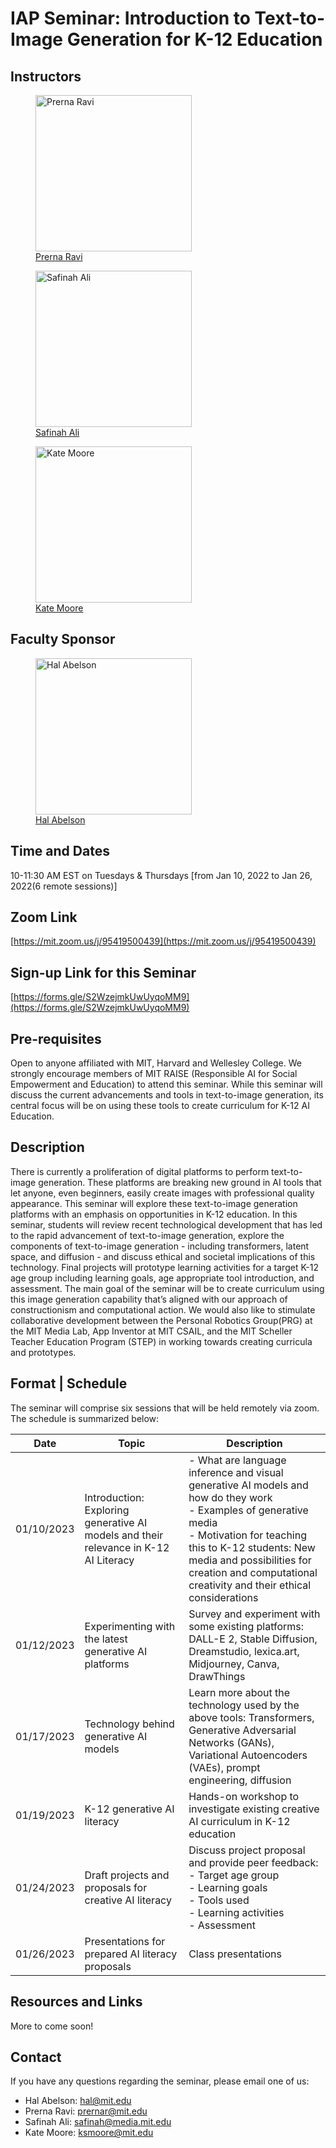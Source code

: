 # **IAP Seminar: Introduction to Text-to-Image Generation for K-12 Education**

## Instructors
  <div >
    <figure>
    <img
    src="https://pbs.twimg.com/profile_images/1602560514852167680/jloxgKM5_400x400.jpg"
    width="250"
    alt="Prerna Ravi"/>
    <figcaption ><a href="https://prernaravi.com/"> Prerna Ravi</a></figcaption>
    </figure>
 </div>

<div >
    <figure>
    <img
    src="https://raise.mit.edu/images/team-safinah.jpg"
    width="250"
    alt="Safinah Ali"/>
    <figcaption ><a href="https://safinahali.com/">Safinah Ali</a></figcaption>
    </figure>
</div>



<div >
    <figure>
    <img
        src="https://education.mit.edu/wp-content/uploads/bb-plugin/cache/Kate-Moore-pdf-square.jpg"
        width="250"
        alt="Kate Moore"/>
    <figcaption ><a href="http://www.katemoore.me/">Kate Moore</a></figcaption>
    </figure>
</div>




## Faculty Sponsor

<figure>
    <img
        src="https://www.csail.mit.edu/sites/default/files/styles/headshot/public/images/migration/abelson.jpg?h=5636fc5d&itok=ttD7eWss"
        width="250"
        alt="Hal Abelson"/>
    <figcaption ><a href="https://www.csail.mit.edu/person/hal-abelson">Hal Abelson</a></figcaption>
</figure>


## Time and Dates
10-11:30 AM EST on Tuesdays & Thursdays [from Jan 10, 2022 to Jan 26, 2022(6 remote sessions)]

## Zoom Link
[https://mit.zoom.us/j/95419500439](https://mit.zoom.us/j/95419500439)

## Sign-up Link for this Seminar 
[https://forms.gle/S2WzejmkUwUyqoMM9](https://forms.gle/S2WzejmkUwUyqoMM9)

## Pre-requisites

Open to anyone affiliated with MIT, Harvard and Wellesley College. We strongly encourage members of MIT RAISE (Responsible AI for Social Empowerment and Education) to attend this seminar. While this seminar will discuss the current advancements and tools in text-to-image generation, its central focus will be on using these tools to create curriculum for K-12 AI Education. 

## Description

There is currently a proliferation of digital platforms to perform text-to-image generation. These platforms are breaking new ground in AI tools that let anyone, even beginners, easily create images with professional quality appearance. This seminar will explore these text-to-image generation platforms with an emphasis on opportunities in K-12 education. In this seminar, students will review recent technological development that has led to the rapid advancement of text-to-image generation, explore the components of text-to-image generation - including transformers, latent space, and diffusion - and discuss ethical and societal implications of this technology. Final projects will prototype learning activities for a target K-12 age group including learning goals, age appropriate tool introduction, and assessment.
The main goal of the seminar will be to create curriculum using this image generation capability that’s aligned with our approach of constructionism and computational action. We would also like to stimulate collaborative development between the Personal Robotics Group(PRG) at the MIT Media Lab, App Inventor at MIT CSAIL, and the MIT Scheller Teacher Education Program (STEP) in working towards creating curricula and prototypes.


## Format | Schedule

The seminar will comprise six sessions that will be held remotely via zoom. The schedule is summarized below:


| Date          | Topic           | Description  | 
| ------------- |---------------| ------| 
| 01/10/2023    | Introduction: Exploring generative AI models and their relevance in K-12 AI Literacy | - What are language inference and visual generative AI models and how do they work <br /> - Examples of generative media <br /> - Motivation for teaching this to K-12 students: New media and possibilities for creation and computational creativity and their ethical considerations 
| 01/12/2023    | Experimenting with the latest generative AI platforms      |   Survey and experiment with some existing platforms: DALL-E 2, Stable Diffusion, Dreamstudio, lexica.art, Midjourney, Canva, DrawThings
| 01/17/2023    | Technology behind generative AI models     |    Learn more about the technology used by the above tools: Transformers, Generative Adversarial Networks (GANs), Variational Autoencoders (VAEs), prompt engineering, diffusion
| 01/19/2023    | K-12 generative AI literacy | Hands-on workshop to investigate existing creative AI curriculum in K-12 education
| 01/24/2023    | Draft projects and proposals for creative AI literacy | Discuss project proposal and provide peer feedback: <br/>- Target age group <br/>- Learning goals <br/>- Tools used <br/>- Learning activities <br/>- Assessment 
| 01/26/2023    | Presentations for prepared AI literacy proposals | Class presentations 

## Resources and Links

More to come soon!

## Contact
If you have any questions regarding the seminar, please email one of us: 

- Hal Abelson: <hal@mit.edu>
- Prerna Ravi: <prernar@mit.edu>
- Safinah Ali: <safinah@media.mit.edu>
- Kate Moore: <ksmoore@mit.edu>
